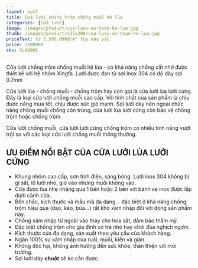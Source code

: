 ```yaml
---
layout: post
title: Cửa lưới chống trộm chống muỗi hệ lùa
categories: [Cửa lưới]
image: /images/product/cua-luoi-an-toan-he-lua.jpg
thumb: /images/product/425x200/cua-luoi-an-toan-he-lua.jpg
priceText: từ 3.500.000₫/m² tùy màu sắc
price: 3500000
sku: CL00005
---
```


Cửa lưới chống trộm chống muỗi hệ lùa - có khả năng chống cắt nhờ được thiết kế với hệ nhôm Xingfa. Lưới được đan từ sợi Inox 304 có độ dày sợi 0.7mm

Cửa lưới lùa - chống muỗi - chống trộm hay còn gọi là cửa lưới lùa lưới cứng. Đây là loại cửa lưới chống muỗi cao cấp. Với tính chất của sản phẩm là chịu được nắng mưa tốt, chịu được sức gió mạnh. Sợi lưới dày nên ngoài chức năng chống muỗi chống côn trùng, cửa lưới lùa lưới cứng còn bảo vệ chống trộm hoặc chống trộm.

Cửa lưới chống muỗi, cửa lưới lưới cứng chống trộm có nhiều tính năng vượt trội so với các loại cửa lưới chống muỗi thông thường.

## ƯU ĐIỂM NỔI BẬT CỦA CỬA LƯỚI LÙA LƯỚI CỨNG
- Khung nhôm cao cấp, sơn tĩnh điện, sáng bóng. Lưới inox 304 không bị gỉ sắt, lỗ lưới nhỏ, gió vào nhưng muỗi không vào.
- Cửa được lùa nhẹ nhàng qua 1 bên hoặc 2 bên với bánh xe inox được lắp dưới cánh cửa.
- Bền chắc, kích thước và mẫu mã đa dạng... đặc biệt ở khả năng chống trộm hiệu quả (dao, kéo, búa...) rất khó xâm nhập đối với dòng sản phẩm này.
- Chống xâm nhập từ ngoài vào thay cho hoa sắt, đảm bảo thẩm mỹ.
- Đặc biệt chống trộm cho gia đình có trẻ nhỏ hay chơi đùa nghịch ngợm.
- Kích thước cửa đa dạng, sản xuất theo yêu cầu của khách hàng.
- Ngăn 100% sự xâm nhập của ruồi, muỗi, kiến và gián.
- Không độc hại, không ảnh hưởng đến sức khỏe, thân thiện với môi trường.
- Sợi lưới dày **chuột** sẽ ko cắn được.
